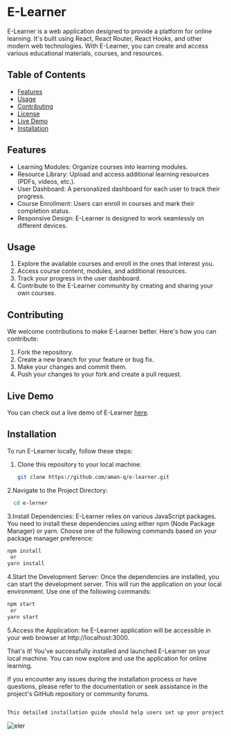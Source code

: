 # E-Learner

E-Learner is a web application designed to provide a platform for online learning. It's built using React, React Router, React Hooks, and other modern web technologies. With E-Learner, you can create and access various educational materials, courses, and resources.

## Table of Contents

- [Features](#features)
- [Usage](#usage)
- [Contributing](#contributing)
- [License](#license)
- [Live Demo](#live-demo)
- [Installation](#installation)

## Features

- Learning Modules: Organize courses into learning modules.
- Resource Library: Upload and access additional learning resources (PDFs, videos, etc.).
- User Dashboard: A personalized dashboard for each user to track their progress.
- Course Enrollment: Users can enroll in courses and mark their completion status.
- Responsive Design: E-Learner is designed to work seamlessly on different devices.

## Usage

1. Explore the available courses and enroll in the ones that interest you.
2. Access course content, modules, and additional resources.
3. Track your progress in the user dashboard.
4. Contribute to the E-Learner community by creating and sharing your own courses.

## Contributing

We welcome contributions to make E-Learner better. Here's how you can contribute:

1. Fork the repository.
2. Create a new branch for your feature or bug fix.
3. Make your changes and commit them.
4. Push your changes to your fork and create a pull request.



## Live Demo

You can check out a live demo of E-Learner [here](https://main--grand-maamoul-6251c1.netlify.app/).

## Installation

To run E-Learner locally, follow these steps:

1. Clone this repository to your local machine:
   ```bash
   git clone https://github.com/aman-q/e-learner.git
   ```
2.Navigate to the Project Directory:
 ```bash
   cd e-lerner
   ```
3.Install Dependencies:
  E-Learner relies on various JavaScript packages. You need to install these dependencies using either npm (Node Package Manager) or yarn. Choose one of the following commands based on your package manager preference:
   ```bash
   npm install
    or
  yarn install
 ```
4.Start the Development Server:
  Once the dependencies are installed, you can start the development server. This will run the application on your local environment. Use one of the following commands:
   ```bash
   npm start
    or
  yarn start
 ```
5.Access the Application:
 he E-Learner application will be accessible in your web browser at http://localhost:3000.

That's it! You've successfully installed and launched E-Learner on your local machine. You can now explore and use the application for online learning.

If you encounter any issues during the installation process or have questions, please refer to the documentation or seek assistance in the project's GitHub repository or community forums.
```bash

This detailed installation guide should help users set up your project on their local machines effectively. Make sure to replace `"yourusername/e-learner.git"` with the actual repository URL if it's hosted elsewhere, and ensure that you provide relevant instructions for using npm or yarn based on your project's configuration.
```
![eler](https://github.com/aman-q/E-learnig-App/assets/88573178/7430bcdd-2eff-4fa1-b946-f184290647b8)
